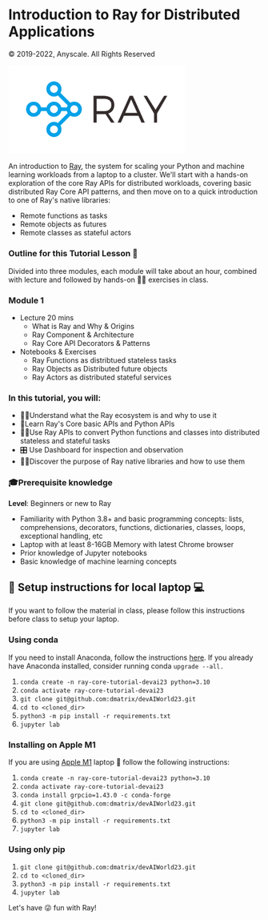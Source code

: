 # Introduction to Ray for Distributed Applications 

© 2019-2022, Anyscale. All Rights Reserved

<img src ="images/ray-logo.png" width="70%" height="35%">

An introduction to [Ray](https://www.ray.io/), the system for scaling your Python and machine learning workloads from a laptop to a cluster. 
We'll start with a hands-on exploration of the core Ray APIs for distributed workloads, covering basic distributed Ray Core API patterns, and 
then move on to a quick introduction to one of Ray's native libraries:

 * Remote functions as tasks
 * Remote objects as futures
 * Remote classes as stateful actors

### Outline for this Tutorial Lesson 📖

Divided into three modules, each module will take about an hour, combined with lecture and followed by hands-on 👩‍💻 exercises in class.

### Module 1 
 * Lecture 20 mins
   * What is Ray and Why & Origins
   * Ray Component & Architecture
   * Ray Core API Decorators & Patterns
 * Notebooks & Exercises 
    * Ray Functions as distribtued stateless tasks
    * Ray Objects as Distributed future objects 
    * Ray Actors as distributed stateful services
   
### In this tutorial, you will:
  * 👩‍💻Understand what the Ray ecosystem is and why to use it
  * 📖Learn Ray's Core basic APIs and Python APIs
  * 🧑‍💻Use Ray APIs to convert Python functions and classes into distributed stateless and stateful tasks
  * 🎛 Use Dashboard for inspection and observation
  * 🧑‍💻Discover the purpose of Ray native libraries and how to use them

### 🎓Prerequisite knowledge ###
**Level**: Beginners or new to Ray

 * Familiarity with Python 3.8+ and basic programming concepts: lists, comprehensions, decorators, functions, dictionaries, classes, loops, exceptional handling, etc
 * Laptop with at least 8-16GB Memory with latest Chrome browser
 * Prior knowledge of Jupyter notebooks 
 * Basic knowledge of machine learning concepts
 
 
## 👩 Setup instructions for local laptop 💻
If you want to follow the material in class, please follow this instructions before class to setup your laptop.

### Using conda
If you need to install Anaconda, follow the instructions [here](https://www.anaconda.com/products/distribution).
If you already have Anaconda installed, consider running conda `upgrade --all.`

1. `conda create -n ray-core-tutorial-devai23 python=3.10`
2. `conda activate ray-core-tutorial-devai23`
3. `git clone git@github.com:dmatrix/devAIWorld23.git`
4. `cd to <cloned_dir>`
5. `python3 -m pip install -r requirements.txt`
7. `jupyter lab`

### Installing on Apple M1
If you are using [Apple M1](https://docs.ray.io/en/latest/ray-overview/installation.html#m1-mac-apple-silicon-support) laptop 🍎 follow the following instructions:

1. `conda create -n ray-core-tutorial-devai23 python=3.10`
2. `conda activate ray-core-tutorial-devai23`
3. `conda install grpcio=1.43.0 -c conda-forge`
3. `git clone git@github.com:dmatrix/devAIWorld23.git`
5. `cd to <cloned_dir>`
6. `python3 -m pip install -r requirements.txt`
9. `jupyter lab`

### Using only pip
1. `git clone git@github.com:dmatrix/devAIWorld23.git`
2. `cd to <cloned_dir>`
3. `python3 -m pip install -r requirements.txt`
5. `jupyter lab`
 
Let's have 😜 fun with Ray! 
